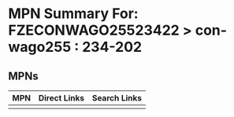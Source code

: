 



# MPN Summary For: FZECONWAGO25523422 > con-wago255 : 234-202

## MPNs
  

|MPN|Direct Links|Search Links|
| :--- | :--- | :--- |
||||
